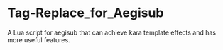 # Tag-Replace_for_Aegisub
A Lua script for aegisub that can achieve kara template effects and has more useful features.
